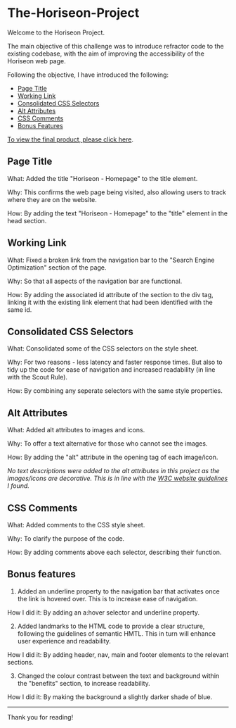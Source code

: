 # The-Horiseon-Project
Welcome to the Horiseon Project.

The main objective of this challenge was to introduce refractor code to the existing codebase, with the aim of improving the accessibility of the Horiseon web page.

Following the objective, I have introduced the following:

- [Page Title](#page-title)
- [Working Link](#working-link)
- [Consolidated CSS Selectors](#consolidated-css-selectors)
- [Alt Attributes](#alt-attributes)
- [CSS Comments](#css-comments)
- [Bonus Features](#bonus-features)


[To view the final product, please click here](https://whit-williams.github.io/The-Horiseon-Project/starter/index.html).


## Page Title

What: Added the title "Horiseon - Homepage" to the title element.

Why: This confirms the web page being visited, also allowing users to track where they are on the website.

How: By adding the text "Horiseon - Homepage" to the "title" element in the head section.


## Working Link 

What: Fixed a broken link from the navigation bar to the "Search Engine Optimization" section of the page.

Why: So that all aspects of the navigation bar are functional. 

How: By adding the associated id attribute of the section to the div tag, linking it with the existing link element that had been identified with the same id.


## Consolidated CSS Selectors

What: Consolidated some of the CSS selectors on the style sheet.

Why: For two reasons - less latency and faster response times. But also to tidy up the code for ease of navigation and increased readability (in line with the Scout Rule). 

How: By combining any seperate selectors with the same style properties.


## Alt Attributes

 What: Added alt attributes to images and icons.

Why: To offer a text alternative for those who cannot see the images.

How: By adding the "alt" attribute in the opening tag of each image/icon. 

*No text descriptions were added to the alt attributes in this project as the images/icons are decorative. This is in line with the [W3C website guidelines](https://www.w3.org/WAI/test-evaluate/preliminary/#:~:text=If%20the%20image%20is,information%20from%20the%20page%3F) I found.*


## CSS Comments

What: Added comments to the CSS style sheet.

Why: To clarify the purpose of the code.

How: By adding comments above each selector, describing their function. 


## Bonus features

1. Added an underline property to the navigation bar that activates once the link is hovered over. This is to increase ease of navigation.

How I did it: By adding an a:hover selector and underline property.

2. Added landmarks to the HTML code to provide a clear structure, following the guidelines of semantic HMTL. This in turn will enhance user experience and readability.

How I did it: By adding header, nav, main and footer elements to the relevant sections.

3. Changed the colour contrast between the text and background within the "benefits" section, to increase readability. 

How I did it: By making the background a slightly darker shade of blue.

-----------------------------------

Thank you for reading!

